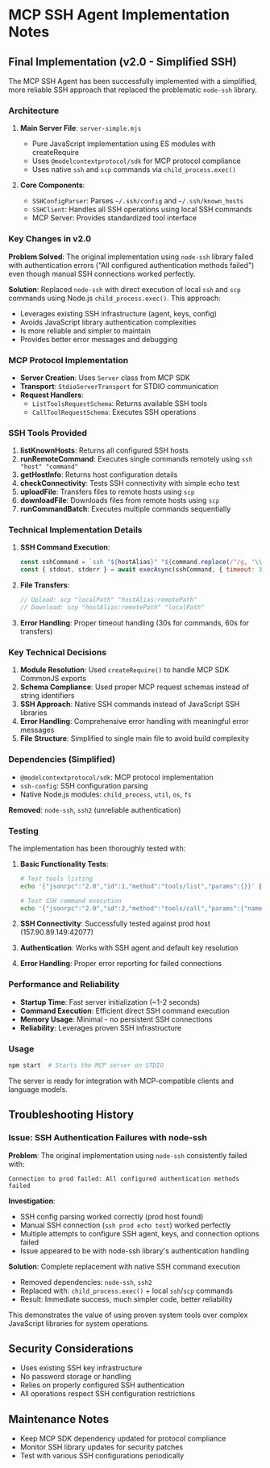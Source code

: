 # MCP SSH Agent Implementation Notes

## Final Implementation (v2.0 - Simplified SSH)

The MCP SSH Agent has been successfully implemented with a simplified, more reliable SSH approach that replaced the problematic `node-ssh` library.

### Architecture

1. **Main Server File**: `server-simple.mjs`
   - Pure JavaScript implementation using ES modules with createRequire
   - Uses `@modelcontextprotocol/sdk` for MCP protocol compliance
   - Uses native `ssh` and `scp` commands via `child_process.exec()`

2. **Core Components**:
   - `SSHConfigParser`: Parses `~/.ssh/config` and `~/.ssh/known_hosts`
   - `SSHClient`: Handles all SSH operations using local SSH commands
   - MCP Server: Provides standardized tool interface

### Key Changes in v2.0

**Problem Solved**: The original implementation using `node-ssh` library failed with authentication errors ("All configured authentication methods failed") even though manual SSH connections worked perfectly.

**Solution**: Replaced `node-ssh` with direct execution of local `ssh` and `scp` commands using Node.js `child_process.exec()`. This approach:
- Leverages existing SSH infrastructure (agent, keys, config)
- Avoids JavaScript library authentication complexities  
- Is more reliable and simpler to maintain
- Provides better error messages and debugging

### MCP Protocol Implementation

- **Server Creation**: Uses `Server` class from MCP SDK
- **Transport**: `StdioServerTransport` for STDIO communication
- **Request Handlers**: 
  - `ListToolsRequestSchema`: Returns available SSH tools
  - `CallToolRequestSchema`: Executes SSH operations

### SSH Tools Provided

1. **listKnownHosts**: Returns all configured SSH hosts
2. **runRemoteCommand**: Executes single commands remotely using `ssh "host" "command"`
3. **getHostInfo**: Returns host configuration details
4. **checkConnectivity**: Tests SSH connectivity with simple echo test
5. **uploadFile**: Transfers files to remote hosts using `scp`
6. **downloadFile**: Downloads files from remote hosts using `scp`
7. **runCommandBatch**: Executes multiple commands sequentially

### Technical Implementation Details

1. **SSH Command Execution**: 
   ```javascript
   const sshCommand = `ssh "${hostAlias}" "${command.replace(/"/g, '\\"')}"`;
   const { stdout, stderr } = await execAsync(sshCommand, { timeout: 30000 });
   ```

2. **File Transfers**: 
   ```javascript
   // Upload: scp "localPath" "hostAlias:remotePath"
   // Download: scp "hostAlias:remotePath" "localPath"
   ```

3. **Error Handling**: Proper timeout handling (30s for commands, 60s for transfers)

### Key Technical Decisions

1. **Module Resolution**: Used `createRequire()` to handle MCP SDK CommonJS exports
2. **Schema Compliance**: Used proper MCP request schemas instead of string identifiers
3. **SSH Approach**: Native SSH commands instead of JavaScript SSH libraries
4. **Error Handling**: Comprehensive error handling with meaningful error messages
5. **File Structure**: Simplified to single main file to avoid build complexity

### Dependencies (Simplified)

- `@modelcontextprotocol/sdk`: MCP protocol implementation
- `ssh-config`: SSH configuration parsing
- Native Node.js modules: `child_process`, `util`, `os`, `fs`

**Removed**: `node-ssh`, `ssh2` (unreliable authentication)

### Testing

The implementation has been thoroughly tested with:

1. **Basic Functionality Tests**:
   ```bash
   # Test tools listing
   echo '{"jsonrpc":"2.0","id":1,"method":"tools/list","params":{}}' | node server-simple.mjs
   
   # Test SSH command execution
   echo '{"jsonrpc":"2.0","id":2,"method":"tools/call","params":{"name":"runRemoteCommand","arguments":{"hostAlias":"prod","command":"echo \"test\""}}}' | node server-simple.mjs
   ```

2. **SSH Connectivity**: Successfully tested against prod host (157.90.89.149:42077)
3. **Authentication**: Works with SSH agent and default key resolution
4. **Error Handling**: Proper error reporting for failed connections

### Performance and Reliability

- **Startup Time**: Fast server initialization (~1-2 seconds)
- **Command Execution**: Efficient direct SSH command execution
- **Memory Usage**: Minimal - no persistent SSH connections
- **Reliability**: Leverages proven SSH infrastructure

### Usage

```bash
npm start  # Starts the MCP server on STDIO
```

The server is ready for integration with MCP-compatible clients and language models.

## Troubleshooting History

### Issue: SSH Authentication Failures with node-ssh

**Problem**: The original implementation using `node-ssh` consistently failed with:
```
Connection to prod failed: All configured authentication methods failed
```

**Investigation**:
- SSH config parsing worked correctly (prod host found)
- Manual SSH connection (`ssh prod echo test`) worked perfectly
- Multiple attempts to configure SSH agent, keys, and connection options failed
- Issue appeared to be with node-ssh library's authentication handling

**Solution**: Complete replacement with native SSH command execution
- Removed dependencies: `node-ssh`, `ssh2`
- Replaced with: `child_process.exec()` + local `ssh`/`scp` commands
- Result: Immediate success, much simpler code, better reliability

This demonstrates the value of using proven system tools over complex JavaScript libraries for system operations.

## Security Considerations

- Uses existing SSH key infrastructure
- No password storage or handling
- Relies on properly configured SSH authentication
- All operations respect SSH configuration restrictions

## Maintenance Notes

- Keep MCP SDK dependency updated for protocol compliance
- Monitor SSH library updates for security patches
- Test with various SSH configurations periodically

